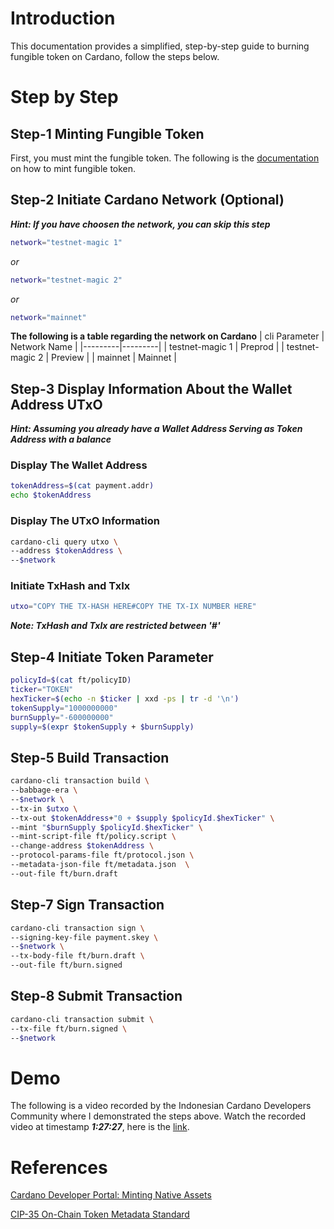 # Introduction

This documentation provides a simplified, step-by-step guide to burning fungible token on Cardano, follow the steps below.

# Step by Step

## Step-1 Minting Fungible Token

First, you must mint the fungible token. The following is the [documentation]() on how to mint fungible token.

## Step-2 Initiate Cardano Network (Optional)

**_Hint: If you have choosen the network, you can skip this step_**

```bash
network="testnet-magic 1"
```

_or_

```bash
network="testnet-magic 2"
```

_or_

```bash
network="mainnet"
```

**The following is a table regarding the network on Cardano**
| cli Parameter | Network Name |
|---------|---------|
| testnet-magic 1 | Preprod |
| testnet-magic 2 | Preview |
| mainnet | Mainnet |

## Step-3 Display Information About the Wallet Address UTxO

**_Hint: Assuming you already have a Wallet Address Serving as Token Address with a balance_**

### Display The Wallet Address

```bash
tokenAddress=$(cat payment.addr)
echo $tokenAddress
```

### Display The UTxO Information

```bash
cardano-cli query utxo \
--address $tokenAddress \
--$network
```

### Initiate TxHash and TxIx

```bash
utxo="COPY THE TX-HASH HERE#COPY THE TX-IX NUMBER HERE"
```

**_Note: TxHash and TxIx are restricted between '#'_**

## Step-4 Initiate Token Parameter

```bash
policyId=$(cat ft/policyID)
ticker="TOKEN"
hexTicker=$(echo -n $ticker | xxd -ps | tr -d '\n')
tokenSupply="1000000000"
burnSupply="-600000000"
supply=$(expr $tokenSupply + $burnSupply)
```

## Step-5 Build Transaction

```bash
cardano-cli transaction build \
--babbage-era \
--$network \
--tx-in $utxo \
--tx-out $tokenAddress+"0 + $supply $policyId.$hexTicker" \
--mint "$burnSupply $policyId.$hexTicker" \
--mint-script-file ft/policy.script \
--change-address $tokenAddress \
--protocol-params-file ft/protocol.json \
--metadata-json-file ft/metadata.json  \
--out-file ft/burn.draft
```

## Step-7 Sign Transaction

```bash
cardano-cli transaction sign \
--signing-key-file payment.skey \
--$network \
--tx-body-file ft/burn.draft \
--out-file ft/burn.signed
```

## Step-8 Submit Transaction

```bash
cardano-cli transaction submit \
--tx-file ft/burn.signed \
--$network
```

# Demo

The following is a video recorded by the Indonesian Cardano Developers Community where I demonstrated the steps above. Watch the recorded video at timestamp **_1:27:27_**, here is the [link](https://youtu.be/03hXLZ_07N0?list=PLUj8499OocHiL8gXPv8wMlLW-zIcyYdrQ).

# References

[Cardano Developer Portal: Minting Native Assets](https://developers.cardano.org/docs/native-tokens/minting)

[CIP-35 On-Chain Token Metadata Standard](https://github.com/cardano-foundation/CIPs/blob/1d9fbd0e29f07b931bf1524c7aed6635d478cd75/CIP-0035/CIP-0035.md)
